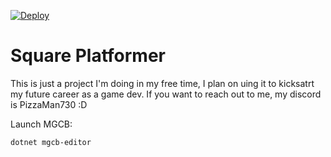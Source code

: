 [![Deploy](https://github.com/AbstractMelon/ShapeScape/actions/workflows/publish.yml/badge.svg)](https://github.com/AbstractMelon/ShapeScape/actions/workflows/publish.yml)

# Square Platformer

This is just a project I'm doing in my free time, I plan on uing it to kicksatrt my future career as a game dev. If you want to reach out to me, my discord is PizzaMan730 :D

Launch MGCB:

```
dotnet mgcb-editor
```
